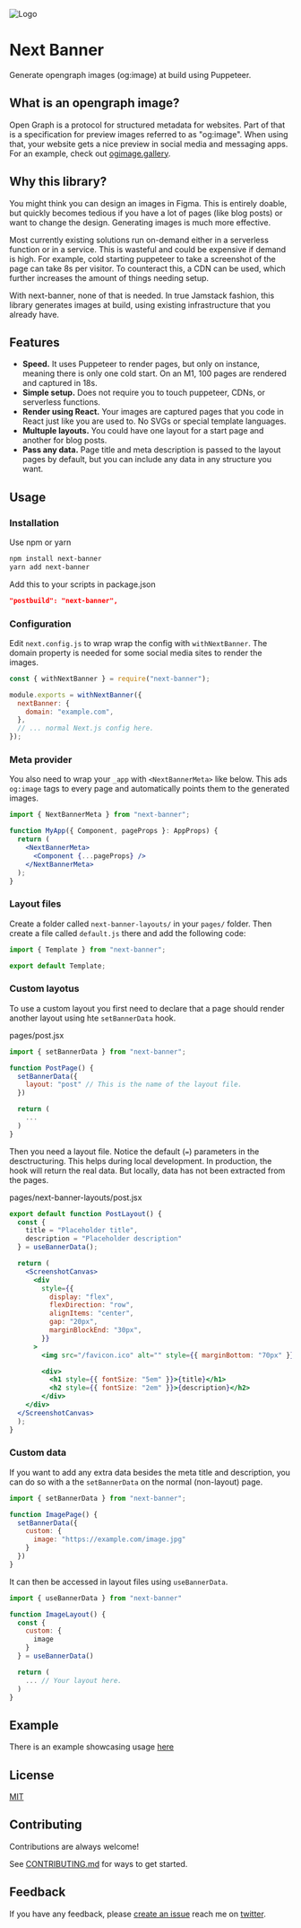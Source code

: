![Logo](banner.png)

# Next Banner

Generate opengraph images (og:image) at build using Puppeteer.

## What is an opengraph image?

Open Graph is a protocol for structured metadata for websites. Part of that is a specification for preview images referred to as "og:image". When using that, your website gets a nice preview in social media and messaging apps. For an example, check out [ogimage.gallery](https://www.ogimage.gallery/).

## Why this library?

You might think you can design an images in Figma. This is entirely doable, but quickly becomes tedious if you have a lot of pages (like blog posts) or want to change the design. Generating images is much more effective.

Most currently existing solutions run on-demand either in a serverless function or in a service. This is wasteful and could be expensive if demand is high. For example, cold starting puppeteer to take a screenshot of the page can take 8s per visitor. To counteract this, a CDN can be used, which further increases the amount of things needing setup.

With next-banner, none of that is needed. In true Jamstack fashion, this library generates images at build, using existing infrastructure that you already have.

## Features

- **Speed.** It uses Puppeteer to render pages, but only on instance, meaning there is only one cold start. On an M1, 100 pages are rendered and captured in 18s.
- **Simple setup.** Does not require you to touch puppeteer, CDNs, or serverless functions.
- **Render using React.** Your images are captured pages that you code in React just like you are used to. No SVGs or special template languages.
- **Multuple layouts.** You could have one layout for a start page and another for blog posts.
- **Pass any data.** Page title and meta description is passed to the layout pages by default, but you can include any data in any structure you want.

## Usage

### Installation

Use npm or yarn

```bash
npm install next-banner
yarn add next-banner
```

Add this to your scripts in package.json

```json
"postbuild": "next-banner",
```

### Configuration

Edit `next.config.js` to wrap wrap the config with `withNextBanner`. The domain property is needed for some social media sites to render the images.


```js
const { withNextBanner } = require("next-banner");

module.exports = withNextBanner({
  nextBanner: {
    domain: "example.com",
  },
  // ... normal Next.js config here.
});

```


### Meta provider

You also need to wrap your `_app` with `<NextBannerMeta>` like below. This ads `og:image` tags to every page and automatically points them to the generated images.

```jsx
import { NextBannerMeta } from "next-banner";

function MyApp({ Component, pageProps }: AppProps) {
  return (
    <NextBannerMeta>
      <Component {...pageProps} />
    </NextBannerMeta>
  );
}
```


### Layout files

Create a folder called `next-banner-layouts/` in your `pages/` folder. Then create a file called `default.js` there and add the following code:

```js
import { Template } from "next-banner";

export default Template;
```


### Custom layotus

To use a custom layout you first need to declare that a page should render another layout using hte `setBannerData` hook.


pages/post.jsx
```jsx
import { setBannerData } from "next-banner";

function PostPage() {
  setBannerData({
    layout: "post" // This is the name of the layout file.
  })

  return (
    ...
  )
}

```

Then you need a layout file. Notice the default (`=`) parameters in the desctructuring. This helps during local development. In production, the hook will return the real data. But locally, data has not been extracted from the pages.

pages/next-banner-layouts/post.jsx
```jsx
export default function PostLayout() {
  const {
    title = "Placeholder title",
    description = "Placeholder description"
  } = useBannerData();

  return (
    <ScreenshotCanvas>
      <div
        style={{
          display: "flex",
          flexDirection: "row",
          alignItems: "center",
          gap: "20px",
          marginBlockEnd: "30px",
        }}
      >
        <img src="/favicon.ico" alt="" style={{ marginBottom: "70px" }} />

        <div>
          <h1 style={{ fontSize: "5em" }}>{title}</h1>
          <h2 style={{ fontSize: "2em" }}>{description}</h2>
        </div>
    </div>
  </ScreenshotCanvas>
  );
}
```

### Custom data

If you want to add any extra data besides the meta title and description, you can do so with a the `setBannerData` on the normal (non-layout) page.

```jsx
import { setBannerData } from "next-banner";

function ImagePage() {
  setBannerData({
    custom: {
      image: "https://example.com/image.jpg"
    }
  })
}

```

It can then be accessed in layout files using `useBannerData`.

```jsx
import { useBannerData } from "next-banner"

function ImageLayout() {
  const {
    custom: {
      image
    }
  } = useBannerData()

  return (
    ... // Your layout here.
  )
}
```

## Example

There is an example showcasing usage [here](/example)

## License

[MIT](LICENSE)

## Contributing

Contributions are always welcome!

See [CONTRIBUTING.md](CONTRIBUTING.md) for ways to get started.

## Feedback

If you have any feedback, please [create an issue](https://github.com/alvarlagerlof/next-banner/issues/new) reach me on [twitter](https://twitter.com/alvarlagerlof).
